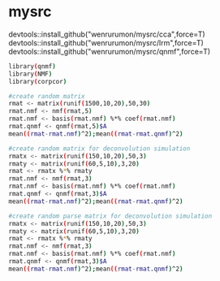 # mysrc

devtools::install_github("wenrurumon/mysrc/cca",force=T)<br />
devtools::install_github("wenrurumon/mysrc/lrm",force=T)<br />
devtools::install_github("wenrurumon/mysrc/qnmf",force=T)<br />


```bash
library(qnmf)
library(NMF)
library(corpcor)

#create random matrix
rmat <- matrix(runif(1500,10,20),50,30)
rmat.nmf <- nmf(rmat,5)
rmat.nmf <- basis(rmat.nmf) %*% coef(rmat.nmf)
rmat.qnmf <- qnmf(rmat,5)$A
mean((rmat-rmat.nmf)^2);mean((rmat-rmat.qnmf)^2)

#create random matrix for deconvolution simulation
rmatx <- matrix(runif(150,10,20),50,3)
rmaty <- matrix(runif(60,5,10),3,20)
rmat <- rmatx %*% rmaty
rmat.nmf <- nmf(rmat,3)
rmat.nmf <- basis(rmat.nmf) %*% coef(rmat.nmf)
rmat.qnmf <- qnmf(rmat,3)$A
mean((rmat-rmat.nmf)^2);mean((rmat-rmat.qnmf)^2)

#create random parse matrix for deconvolution simulation
rmatx <- matrix(runif(150,10,20),50,3)
rmaty <- matrix(runif(60,5,10),3,20)
rmat <- rmatx %*% rmaty
rmat.nmf <- nmf(rmat,3)
rmat.nmf <- basis(rmat.nmf) %*% coef(rmat.nmf)
rmat.qnmf <- qnmf(rmat,3)$A
mean((rmat-rmat.nmf)^2);mean((rmat-rmat.qnmf)^2)
```
